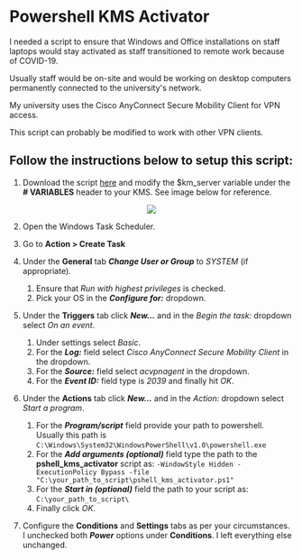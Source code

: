 <h1>Powershell KMS Activator</h1>

I needed a script to ensure that Windows and Office installations on staff laptops
would stay activated as staff transitioned to remote work because of COVID-19.

Usually staff would be on-site and would be working on desktop computers permanently 
connected to the university's network.

My university uses the Cisco AnyConnect Secure Mobility Client for VPN access.

This script can probably be modified to work with other VPN clients.


<h2>Follow the instructions below to setup this script:</h2>

1. Download the script <a href="https://github.com/asadansari/pshell_kms_activator/blob/5fd61c1f646b0a5b55a0506054b4e4007873cca1/pshell_kms_activator.ps1">here</a> and modify the $km_server variable under the **# VARIABLES** header to your KMS. See image below for reference.

<p align="center">
  <img src="https://user-images.githubusercontent.com/3590344/124039870-c582ad80-d9d1-11eb-8e68-a44f233fa0b4.png">
</p>

2. Open the Windows Task Scheduler.
3. Go to **Action > Create Task**
4. Under the **General** tab ***Change User or Group*** to *SYSTEM* (if appropriate).
   1. Ensure that *Run with highest privileges* is checked.
   2. Pick your OS in the ***Configure for:*** dropdown.
   
5. Under the **Triggers** tab click ***New...*** and in the *Begin the task:* dropdown select *On an event*.
   1. Under settings select *Basic*.
   2. For the ***Log:*** field select *Cisco AnyConnect Secure Mobility Client* in the dropdown.
   3. For the ***Source:*** field select *acvpnagent* in the dropdown.
   4. For the ***Event ID:*** field type is *2039* and finally hit *OK*.
   
6. Under the **Actions** tab click ***New...*** and in the *Action:* dropdown select *Start a program*.
   1. For the ***Program/script*** field provide your path to powershell. Usually this path is `C:\Windows\System32\WindowsPowerShell\v1.0\powershell.exe`
   2. For the ***Add arguments (optional)*** field type the path to the **pshell_kms_activator** script as: ```-WindowStyle Hidden -ExecutionPolicy Bypass -file "C:\your_path_to_script\pshell_kms_activator.ps1"```
   4. For the ***Start in (optional)*** field the path to your script as: `C:\your_path_to_script\`
   5. Finally click *OK*.

7. Configure the **Conditions** and **Settings** tabs as per your circumstances. I unchecked both ***Power*** options under
   **Conditions**. I left everything else unchanged.
